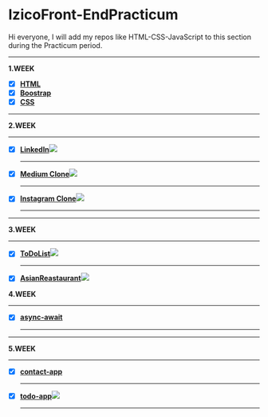 # IzicoFront-EndPracticum
Hi everyone, I will add my repos like HTML-CSS-JavaScript to this section during the Practicum period.

<hr>

<b> 1.WEEK 
- [x] [HTML](https://github.com/sinemagar/IzicoFront-EndPracticum/tree/main/1.Hafta/HTML)
- [x] [Boostrap](https://github.com/sinemagar/IzicoFront-EndPracticum/tree/main/1.Hafta/Boostrap)
- [x] [CSS](https://github.com/sinemagar/IzicoFront-EndPracticum/tree/main/1.Hafta/CSS/Odevler)

<hr>

<b> 2.WEEK </b> <br> <hr>
- [x] [LinkedIn](https://github.com/sinemagar/IzicoFront-EndPracticum/tree/main/2.Hafta/LinkedlnClone)<img src="https://i.hizliresim.com/at6z64d.PNG"> <br><hr>
- [x] [Medium Clone](https://github.com/sinemagar/IzicoFront-EndPracticum/tree/main/2.Hafta/MediumsClone)<img src="https://i.hizliresim.com/6oa3for.PNG"><br><hr>
- [x] [Instagram Clone](https://github.com/sinemagar/IzicoFront-EndPracticum/tree/main/2.Hafta/Instagrams-Clone)<img src="https://i.hizliresim.com/cjobxla.PNG"><br><hr>

<hr>

<b> 3.WEEK </b> <br> <hr>
- [x] [ToDoList](https://github.com/sinemagar/IzicoFront-EndPracticum/tree/main/3Hafta/JS-TO-LIST)<img src="https://i.hizliresim.com/fms83s6.PNG"> <br><hr>
- [x] [AsianReastaurant](https://github.com/sinemagar/IzicoFront-EndPracticum/tree/main/3Hafta/assian-restaurant)<img src="https://i.hizliresim.com/9z6iwvf.PNG"> 


<b> 4.WEEK </b> <br> <hr>
- [x] [async-await](https://github.com/sinemagar/IzicoFront-EndPracticum/tree/main/4.Hafta/Odev1-callback-async-await)<br><hr>

<hr>
  
 <b> 5.WEEK </b> <br> <hr>
- [x] [contact-app](https://github.com/sinemagar/IzicoFront-EndPracticum/tree/main/Week%205/contact-app)<br><hr>
- [x] [todo-app](https://github.com/sinemagar/IzicoFront-EndPracticum/tree/main/Week%205/to-do)<img src="https://i.hizliresim.com/bk69t65.PNG"> <br><hr>

